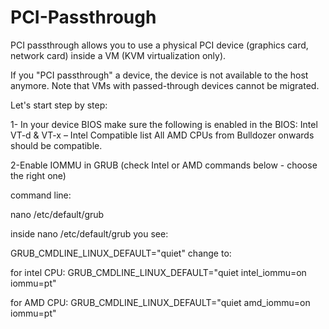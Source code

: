 # PCI-Passthrough
PCI passthrough allows you to use a physical PCI device (graphics card, network card) inside a VM (KVM virtualization only).

If you "PCI passthrough" a device, the device is not available to the host anymore. Note that VMs with passed-through devices cannot be migrated.

Let's start step by step:

1- In your device BIOS make sure the following is enabled in the BIOS: Intel VT-d & VT-x – Intel Compatible list All AMD CPUs from Bulldozer onwards should be compatible.

2-Enable IOMMU in GRUB (check Intel or AMD commands below - choose the right one) 

command line:

nano /etc/default/grub

inside nano /etc/default/grub you see: 

GRUB_CMDLINE_LINUX_DEFAULT="quiet" change to:

for intel CPU:
GRUB_CMDLINE_LINUX_DEFAULT="quiet intel_iommu=on iommu=pt"

for AMD CPU:
GRUB_CMDLINE_LINUX_DEFAULT="quiet amd_iommu=on iommu=pt"
